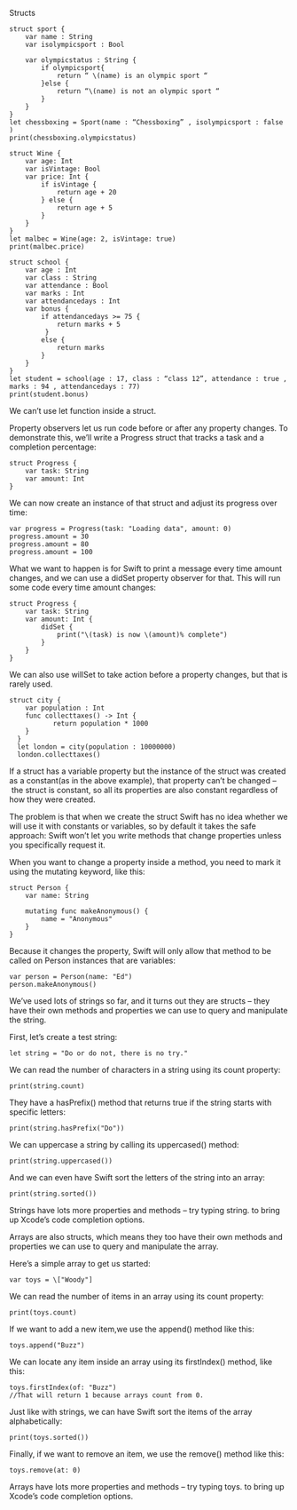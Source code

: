 Structs

```
struct sport {
	var name : String
	var isolympicsport : Bool
	
	var olympicstatus : String {
		if olympicsport{
			return “ \(name) is an olympic sport “
		}else {
			return “\(name) is not an olympic sport “
		}
	}
}
let chessboxing = Sport(name : “Chessboxing” , isolympicsport : false )
print(chessboxing.olympicstatus)
```

```
struct Wine {
	var age: Int
	var isVintage: Bool
	var price: Int {
		if isVintage {
			return age + 20
		} else {
			return age + 5
		}
	}
}
let malbec = Wine(age: 2, isVintage: true)
print(malbec.price)
```

```
struct school {
	var age : Int
	var class : String
	var attendance : Bool
	var marks : Int
	var attendancedays : Int
	var bonus {
		if attendancedays >= 75 {
			return marks + 5
		 }
		else {
			return marks
		}
	}
}
let student = school(age : 17, class : “class 12”, attendance : true , marks : 94 , attendancedays : 77)
print(student.bonus)
```

We can’t use let function inside a struct.

Property observers let us run code before or after any property changes. To demonstrate this, we’ll write a Progress struct that tracks a task and a completion percentage:
```
struct Progress {
    var task: String
    var amount: Int
}
```
We can now create an instance of that struct and adjust its progress over time:
```
var progress = Progress(task: "Loading data", amount: 0)
progress.amount = 30
progress.amount = 80
progress.amount = 100
```
What we want to happen is for Swift to print a message every time amount changes, and we can use a didSet property observer for that. This will run some code every time amount changes:
```
struct Progress {
    var task: String
    var amount: Int {
        didSet {
            print("\(task) is now \(amount)% complete")
        }
    }
}
```

We can also use willSet to take action before a property changes, but that is rarely used.

```
struct city {
    var population : Int
    func collecttaxes() -> Int {
           return population * 1000
    }
  }
  let london = city(population : 10000000)
  london.collecttaxes()
```

If a struct has a variable property but the instance of the struct was created as a constant(as in the above example), that property can’t be changed – the struct is constant, so all its properties are also constant regardless of how they were created.

The problem is that when we create the struct Swift has no idea whether we will use it with constants or variables, so by default it takes the safe approach: Swift won’t let you write methods that change properties unless you specifically request it.

When you want to change a property inside a method, you need to mark it using the mutating keyword, like this:
```
struct Person {
    var name: String

    mutating func makeAnonymous() {
        name = "Anonymous"
    }
}
```

Because it changes the property, Swift will only allow that method to be called on Person instances that are variables:
```
var person = Person(name: "Ed")
person.makeAnonymous()
```

We’ve used lots of strings so far, and it turns out they are structs – they have their own methods and properties we can use to query and manipulate the string.

First, let’s create a test string:
```
let string = "Do or do not, there is no try."
```

We can read the number of characters in a string using its count property:
```
print(string.count)
```

They have a hasPrefix() method that returns true if the string starts with specific letters:
```
print(string.hasPrefix("Do"))
```

We can uppercase a string by calling its uppercased() method:
```
print(string.uppercased())
```

And we can even have Swift sort the letters of the string into an array:
```
print(string.sorted())
```

Strings have lots more properties and methods – try typing string. to bring up Xcode’s code completion options.


Arrays are also structs, which means they too have their own methods and properties we can use to query and manipulate the array.

Here’s a simple array to get us started:
```
var toys = \["Woody"]
```

We can read the number of items in an array using its count property:
```
print(toys.count)
```

If we want to add a new item,we use the append() method like this:
```
toys.append("Buzz")
```

We can locate any item inside an array using its firstIndex() method, like this:
```
toys.firstIndex(of: "Buzz")
//That will return 1 because arrays count from 0.
```

Just like with strings, we can have Swift sort the items of the array alphabetically:
```
print(toys.sorted())
```

Finally, if we want to remove an item, we use the remove() method like this:
```
toys.remove(at: 0)
```

Arrays have lots more properties and methods – try typing toys. to bring up Xcode’s code completion options.
